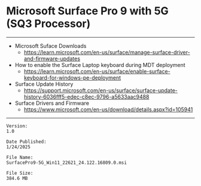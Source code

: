 # Microsoft Surface Pro 9 with 5G (SQ3 Processor)

---

* Microsoft Suface Downloads
  * https://learn.microsoft.com/en-us/surface/manage-surface-driver-and-firmware-updates
* How to enable the Surface Laptop keyboard during MDT deployment
  * https://learn.microsoft.com/en-us/surface/enable-surface-keyboard-for-windows-pe-deployment
* Surface Update History
  * https://support.microsoft.com/en-us/surface/surface-update-history-6036fff5-edec-c8ec-9796-a5633aac9488
* Surface Drivers and Firmware
  * https://www.microsoft.com/en-us/download/details.aspx?id=105941

---

```text
Version:
1.0

Date Published:
1/24/2025

File Name:
SurfacePro9-5G_Win11_22621_24.122.16809.0.msi

File Size:
384.6 MB
```